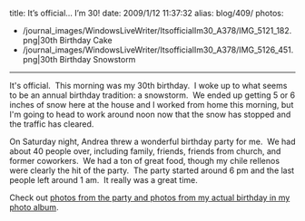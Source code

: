 title: It’s official…  I’m 30!
date: 2009/1/12 11:37:32
alias: blog/409/
photos:
- /journal_images/WindowsLiveWriter/ItsofficialIm30_A378/IMG_5121_182.png|30th Birthday Cake
- /journal_images/WindowsLiveWriter/ItsofficialIm30_A378/IMG_5126_451.png|30th Birthday Snowstorm
---
It's official.  This morning was my 30th birthday.  I woke up to what seems to be an annual birthday tradition: a snowstorm.  We ended up getting 5 or 6 inches of snow here at the house and I worked from home this morning, but I'm going to head to work around noon now that the snow has stopped and the traffic has cleared.

On Saturday night, Andrea threw a wonderful birthday party for me.  We had about 40 people over, including family, friends, friends from church, and former coworkers.  We had a ton of great food, though my chile rellenos were clearly the hit of the party.  The party started around 6 pm and the last people left around 1 am.  It really was a great time.

Check out [photos from the party and photos from my actual birthday in my photo album](/PhotoAlbum.aspx?ID=30THBIRTHDAY).